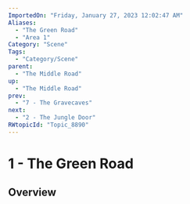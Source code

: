 ```yaml
---
ImportedOn: "Friday, January 27, 2023 12:02:47 AM"
Aliases:
  - "The Green Road"
  - "Area 1"
Category: "Scene"
Tags:
  - "Category/Scene"
parent:
  - "The Middle Road"
up:
  - "The Middle Road"
prev:
  - "7 - The Gravecaves"
next:
  - "2 - The Jungle Door"
RWtopicId: "Topic_8890"
---
```

# 1 - The Green Road
## Overview
